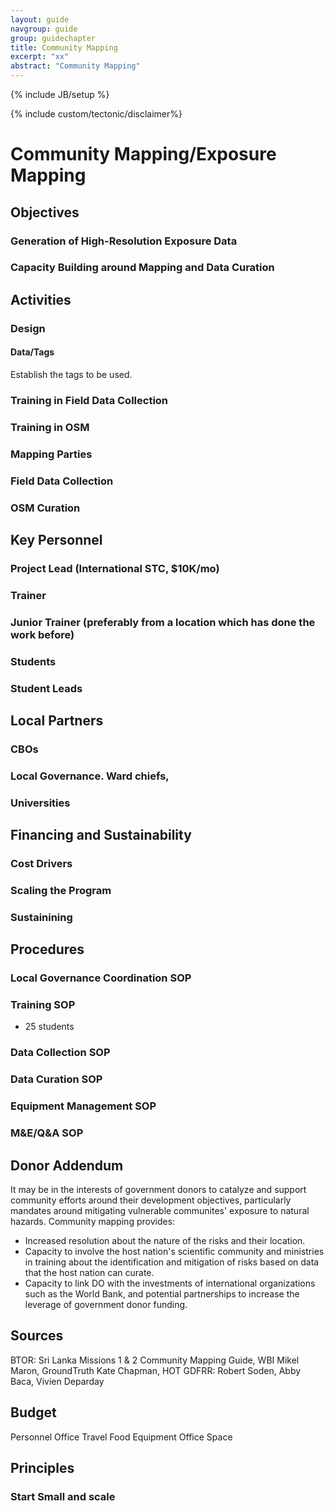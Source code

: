 ```yaml
---
layout: guide
navgroup: guide
group: guidechapter
title: Community Mapping
excerpt: "xx"
abstract: "Community Mapping"
---
```

{% include JB/setup %}

<!-- disclaimer -->
{% include custom/tectonic/disclaimer%}


# Community Mapping/Exposure Mapping

## Objectives

### Generation of High-Resolution Exposure Data
### Capacity Building around Mapping and Data Curation

## Activities

### Design

#### Data/Tags
Establish the tags to be used.

#### 

### Training in Field Data Collection
### Training in OSM
### Mapping Parties
### Field Data Collection
### OSM Curation

## Key Personnel

### Project Lead (International STC, $10K/mo)
### Trainer
### Junior Trainer (preferably from a location which has done the work before)
### Students
### Student Leads

## Local Partners

### CBOs
### Local Governance. Ward chiefs, 
### Universities

## Financing and Sustainability

### Cost Drivers
### Scaling the Program
### Sustainining

## Procedures

### Local Governance Coordination SOP
### Training SOP
* 25 students

### Data Collection SOP
### Data Curation SOP
### Equipment Management SOP
### M&E/Q&A SOP

## Donor Addendum
It may be in the interests of government donors to catalyze and support community efforts around their development objectives, particularly mandates around mitigating vulnerable communites' exposure to natural hazards. Community mapping provides:

* Increased resolution about the nature of the risks and their location.
* Capacity to involve the host nation's scientific community and ministries in training about the identification and mitigation of risks based on data that the host nation can curate.
* Capacity to link DO with the investments of international organizations such as the World Bank, and potential partnerships to increase the leverage of government donor funding.

## Sources
BTOR: Sri Lanka Missions 1 &amp; 2
Community Mapping Guide, WBI
Mikel Maron, GroundTruth
Kate Chapman, HOT
GDFRR: Robert Soden, Abby Baca, Vivien Deparday

## Budget

Personnel
Office
Travel
Food
Equipment
Office Space

## Principles

### Start Small and scale





